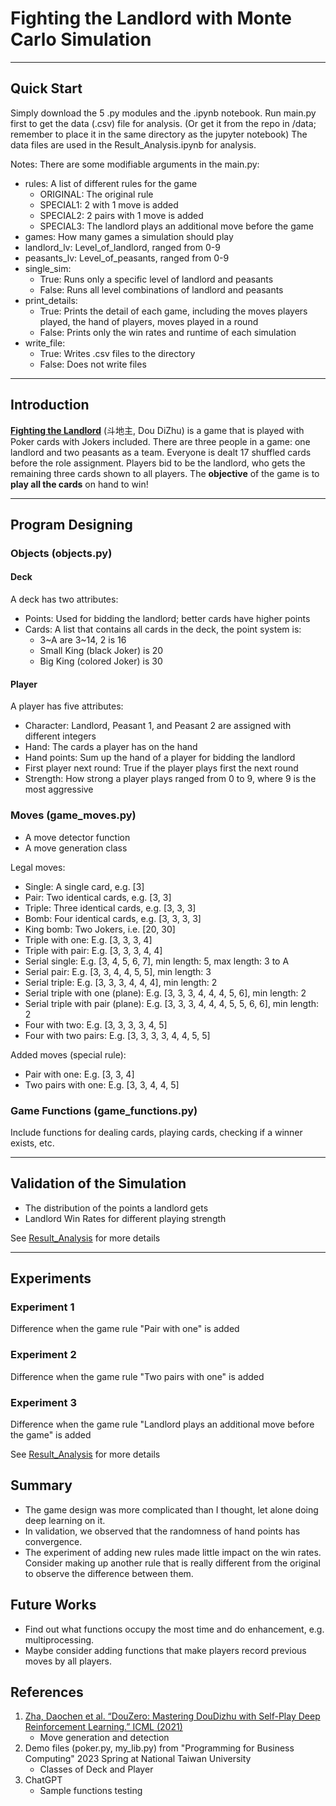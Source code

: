 # Fighting the Landlord with Monte Carlo Simulation
***
## Quick Start
Simply download the 5 .py modules and the .ipynb notebook.
Run main.py first to get the data (.csv) file for analysis.
(Or get it from the repo in /data; remember to place it in the same directory as the jupyter notebook)
The data files are used in the Result_Analysis.ipynb for analysis.

Notes: There are some modifiable arguments in the main.py:
- rules: A list of different rules for the game
  - ORIGINAL: The original rule
  - SPECIAL1: 2 with 1 move is added
  - SPECIAL2: 2 pairs with 1 move is added
  - SPECIAL3: The landlord plays an additional move before the game
- games: How many games a simulation should play
- landlord_lv: Level_of_landlord, ranged from 0-9
- peasants_lv: Level_of_peasants, ranged from 0-9
- single_sim:
  - True: Runs only a specific level of landlord and peasants
  - False: Runs all level combinations of landlord and peasants
- print_details:
  - True: Prints the detail of each game, including the moves players played,
    the hand of players, moves played in a round
  - False: Prints only the win rates and runtime of each simulation
- write_file:
  - True: Writes .csv files to the directory
  - False: Does not write files
***
## Introduction
[**Fighting the Landlord**](https://en.wikipedia.org/wiki/Dou_dizhu) (斗地主, Dou DiZhu) is a game that is played with Poker cards with Jokers included.
There are three people in a game: one landlord and two peasants as a team.
Everyone is dealt 17 shuffled cards before the role assignment.
Players bid to be the landlord, who gets the remaining three cards shown to all players.
The **objective** of the game is to **play all the cards** on hand to win!
***
## Program Designing
### Objects (objects.py)
#### Deck
A deck has two attributes:
- Points: Used for bidding the landlord; better cards have higher points
- Cards: A list that contains all cards in the deck, the point system is:
  - 3~A are 3~14, 2 is 16
  - Small King (black Joker) is 20
  - Big King (colored Joker) is 30


#### Player
A player has five attributes:
- Character: Landlord, Peasant 1, and Peasant 2 are assigned with different integers
- Hand: The cards a player has on the hand
- Hand points: Sum up the hand of a player for bidding the landlord
- First player next round: True if the player plays first the next round
- Strength: How strong a player plays ranged from 0 to 9, where 9 is the most aggressive
### Moves (game_moves.py)
- A move detector function
- A move generation class

Legal moves:

- Single: A single card, e.g. [3]
- Pair: Two identical cards, e.g. [3, 3]
- Triple: Three identical cards, e.g. [3, 3, 3]
- Bomb: Four identical cards, e.g. [3, 3, 3, 3]
- King bomb: Two Jokers, i.e. [20, 30]
- Triple with one: E.g. [3, 3, 3, 4]
- Triple with pair: E.g. [3, 3, 3, 4, 4]
- Serial single: E.g. [3, 4, 5, 6, 7], min length: 5, max length: 3 to A
- Serial pair: E.g. [3, 3, 4, 4, 5, 5], min length: 3
- Serial triple: E.g. [3, 3, 3, 4, 4, 4], min length: 2
- Serial triple with one (plane): E.g. [3, 3, 3, 4, 4, 4, 5, 6], min length: 2
- Serial triple with pair (plane): E.g. [3, 3, 3, 4, 4, 4, 5, 5, 6, 6], min length: 2
- Four with two: E.g. [3, 3, 3, 3, 4, 5]
- Four with two pairs: E.g. [3, 3, 3, 3, 4, 4, 5, 5]

Added moves (special rule):
- Pair with one: E.g. [3, 3, 4]
- Two pairs with one: E.g. [3, 3, 4, 4, 5]
### Game Functions (game_functions.py)
Include functions for dealing cards, playing cards, checking if a winner exists, etc.
***
## Validation of the Simulation
- The distribution of the points a landlord gets
- Landlord Win Rates for different playing strength

See [Result_Analysis](https://github.com/50206richie/DouDiZhu-with-Monte-Carlo-Simulation/blob/main/Result_Analysis.ipynb) for more details
***
## Experiments
### Experiment 1
Difference when the game rule "Pair with one" is added
### Experiment 2
Difference when the game rule "Two pairs with one" is added
### Experiment 3
Difference when the game rule "Landlord plays an additional move before the game" is added

See [Result_Analysis](https://github.com/50206richie/DouDiZhu-with-Monte-Carlo-Simulation/blob/main/Result_Analysis.ipynb) for more details
## Summary
- The game design was more complicated than I thought, let alone doing deep learning on it.
- In validation, we observed that the randomness of hand points has convergence.
- The experiment of adding new rules made little impact on the win rates.
  Consider making up another rule that is really different from the original to observe the difference between them.
## Future Works
- Find out what functions occupy the most time and do enhancement, e.g. multiprocessing.
- Maybe consider adding functions that make players record previous moves by all players.
## References
1. [Zha, Daochen et al. “DouZero: Mastering DouDizhu with Self-Play Deep Reinforcement Learning.” ICML (2021)
](https://github.com/kwai/DouZero)
   - Move generation and detection
2. Demo files (poker.py, my_lib.py) from "Programming for Business Computing" 2023 Spring at National Taiwan University
   - Classes of Deck and Player
3. ChatGPT
   - Sample functions testing
